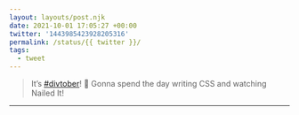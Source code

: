 ```yaml
---
layout: layouts/post.njk
date: 2021-10-01 17:05:27 +00:00
twitter: '1443985423928205316'
permalink: /status/{{ twitter }}/
tags: 
  - tweet
---
```


> It’s [#divtober](https://twitter.com/hashtag/divtober)! 🎃 Gonna spend the day writing CSS and watching Nailed It!

---
